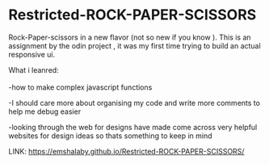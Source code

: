 # Restricted-ROCK-PAPER-SCISSORS
Rock-Paper-scissors in a new flavor (not so new if you know ).
This is an assignment by the odin project , it was my first time trying to build an actual responsive ui.

What i leanred:<br>                                                                                                                                                																		
-how to make complex javascript functions	<br>																

-I should care more about organising my code and write more comments to help me debug easier <br>

-looking through the web for designs have made come across very helpful websites for design ideas so thats something to keep in mind<br>


LINK:  https://emshalaby.github.io/Restricted-ROCK-PAPER-SCISSORS/
